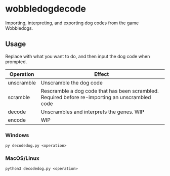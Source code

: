 # wobbledogdecode
Importing, interpreting, and exporting dog codes from the game Wobbledogs.

## Usage

Replace <operation> with what you want to do, and then input the dog code when prompted.
  
Operation | Effect
----------|-------
unscramble|Unscramble the dog code
scramble|Rescramble a dog code that has been scrambled. Required before re-importing an unscrambled code
decode|Unscrambles and interprets the genes. WIP
encode|WIP

### Windows
`py decodedog.py <operation>`

### MacOS/Linux
`python3 decodedog.py <operation>`
